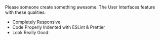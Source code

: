 Please someone create something awesome.
The User Interfaces feature with these qualities:

* Completely Responsive
* Code Properly Indented with ESLint & Prettier
* Look Really Good
